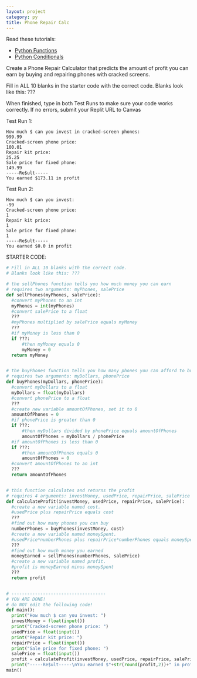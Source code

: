 ```yaml
---
layout: project
category: py
title: Phone Repair Calc
---
```

Read these tutorials:
- [Python Functions](/apcsp\py\pythonfunctions)
- [Python Conditionals](https://www.w3schools.com/python/python_conditions.asp)

Create a Phone Repair Calculator that predicts the amount of profit you can earn by buying and repairing phones with cracked screens.

Fill in ALL 10 blanks in the starter code with the correct code.
Blanks look like this: ???

When finished, type in both Test Runs to make sure your code works correctly. If no errors, submit your Replit URL to Canvas

Test Run 1:
```
How much $ can you invest in cracked-screen phones:
999.99
Cracked-screen phone price:
100.01
Repair kit price:
25.25
Sale price for fixed phone:
149.99
-----Re$ult-----
You earned $173.11 in profit
```

Test Run 2:
```
How much $ can you invest:
-99
Cracked-screen phone price:
1
Repair kit price:
1
Sale price for fixed phone:
1
-----Re$ult-----
You earned $0.0 in profit
```

STARTER CODE:
```python
# Fill in ALL 10 blanks with the correct code.
# Blanks look like this: ???

# the sellPhones function tells you how much money you can earn
# requires two arguments: myPhones, salePrice
def sellPhones(myPhones, salePrice):
  #convert myPhones to an int
  myPhones = int(myPhones)
  #convert salePrice to a float
  ???
  #myPhones multiplied by salePrice equals myMoney
  ???
  #if myMoney is less than 0
  if ???:
      #then myMoney equals 0
      myMoney = 0
  return myMoney


# the buyPhones function tells you how many phones you can afford to buy
# requires two arguments: myDollars, phonePrice
def buyPhones(myDollars, phonePrice):
  #convert myDollars to a float
  myDollars = float(myDollars)
  #convert phonePrice to a float
  ???
  #create new variable amountOfPhones, set it to 0
  amountOfPhones = 0
  #if phonePrice is greater than 0
  if ???:
      #then myDollars divided by phonePrice equals amountOfPhones
      amountOfPhones = myDollars / phonePrice
  #if amountOfPhones is less than 0
  if ???:
      #then amountOfPhones equals 0
      amountOfPhones = 0
  #convert amountOfPhones to an int
  ???
  return amountOfPhones


# this function calculates and returns the profit
# requires 4 arguments: investMoney, usedPrice, repairPrice, salePrice
def calculateProfit(investMoney, usedPrice, repairPrice, salePrice):
  #create a new variable named cost.
  #usedPrice plus repairPrice equals cost
  ???
  #find out how many phones you can buy
  numberPhones = buyPhones(investMoney, cost)
  #create a new variable named moneySpent.
  #usedPrice*numberPhones plus repairPrice*numberPhones equals moneySpent
  ???
  #find out how much money you earned
  moneyEarned = sellPhones(numberPhones, salePrice)
  #create a new variable named profit.
  #profit is moneyEarned minus moneySpent
  ???
  return profit


# ------------------------------------
# YOU ARE DONE!
# do NOT edit the following code!
def main():
  print("How much $ can you invest: ")
  investMoney = float(input())
  print("Cracked-screen phone price: ")
  usedPrice = float(input())
  print("Repair kit price: ")
  repairPrice = float(input())
  print("Sale price for fixed phone: ")
  salePrice = float(input())
  profit = calculateProfit(investMoney, usedPrice, repairPrice, salePrice)
  print("-----Re$ult-----\nYou earned $"+str(round(profit,2))+" in profit")
main()

```
